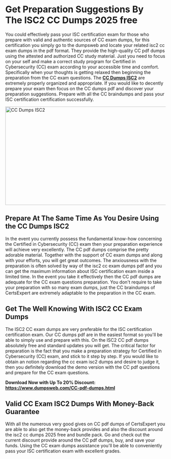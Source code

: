 <h1><strong>Get Preparation Suggestions By The&nbsp;ISC2 CC Dumps 2025 free</strong></h1>
<p>You could effectively pass your ISC certification exam for those who prepare with valid and authentic sources of CC exam dumps, for this certification you simply go to the dumpsweb and locate your related isc2 cc exam dumps in the pdf format. They provide the high-quality CC pdf dumps using the attested and authorized CC study material. Just you need to focus on your self and make a correct study program for Certified in Cybersecurity (CC) exam according to your accessible time and comfort. Specifically when your thoughts is getting relaxed then beginning the preparation from the CC exam questions. The <strong><a href="https://www.dumpsweb.com/CC-pdf-dumps.html">CC Dumps ISC2</a></strong> are extremely properly organized and appropriate. If you would like to decently prepare your exam then focus on the CC dumps pdf and discover your preparation suggestions. Prepare with all the CC braindumps and pass your ISC certification certification successfully.</p>
<p><img src="https://i.ibb.co/Cwk3Sqw/CC.png" alt="CC Dumps ISC2" width="550" height="309" /></p>
<h2><strong>Prepare At The Same Time As You Desire Using the&nbsp;CC Dumps ISC2</strong></h2>
<p>In the event you currently possess the fundamental know-how concerning the Certified in Cybersecurity (CC) exam then your preparation experience will achieve very excellently. The CC pdf dumps comprise the pretty adorable material. Together with the support of CC exam dumps and along with your efforts, you will get great outcomes. The anxiousness with the preparation is often solved by way of the isc2 cc exam dumps pdf and you can get the maximum information about ISC certification exam inside a limited time. In the event you take it effectively then the CC pdf dumps are adequate for the CC exam questions preparation. You don't require to take your preparation with so many exam dumps, just the CC braindumps of CertsExpert are extremely adaptable to the preparation in the CC exam.</p>
<h2><strong>Get The Well Knowing With&nbsp;ISC2 CC Exam Dumps</strong></h2>
<p>The ISC2 CC exam dumps are very preferable for the ISC certification certification exam. Our CC dumps pdf are in the easiest format so you'll be able to simply use and prepare with this. On the ISC2 CC pdf dumps absolutely free and standard updates you will get. The critical factor for preparation is the fact that you make a preparation strategy for Certified in Cybersecurity (CC) exam, and stick to it step by step. If you would like to obtain an notion regarding the cc exam isc2 dumps and desire to judge it, then you definitely download the demo version with the CC pdf questions and prepare for the CC exam questions.</p>
<p><strong>Download Now with Up To 20% Discount: <a href="https://www.dumpsweb.com/CC-pdf-dumps.html">https://www.dumpsweb.com/CC-pdf-dumps.html</a></strong></p>
<h2><strong>Valid&nbsp;CC Exam ISC2 Dumps With Money-Back Guarantee</strong></h2>
<p>With all the numerous very good gives on CC pdf dumps of CertsExpert you are able to also get the money-back provides and also the discount around the isc2 cc dumps 2025 free and bundle pack. Go and check out the current discount provide around the CC pdf dumps, buy, and save your funds. Using the CC exam dumps assistance you'll be able to conveniently pass your ISC certification exam with excellent grades.</p>
